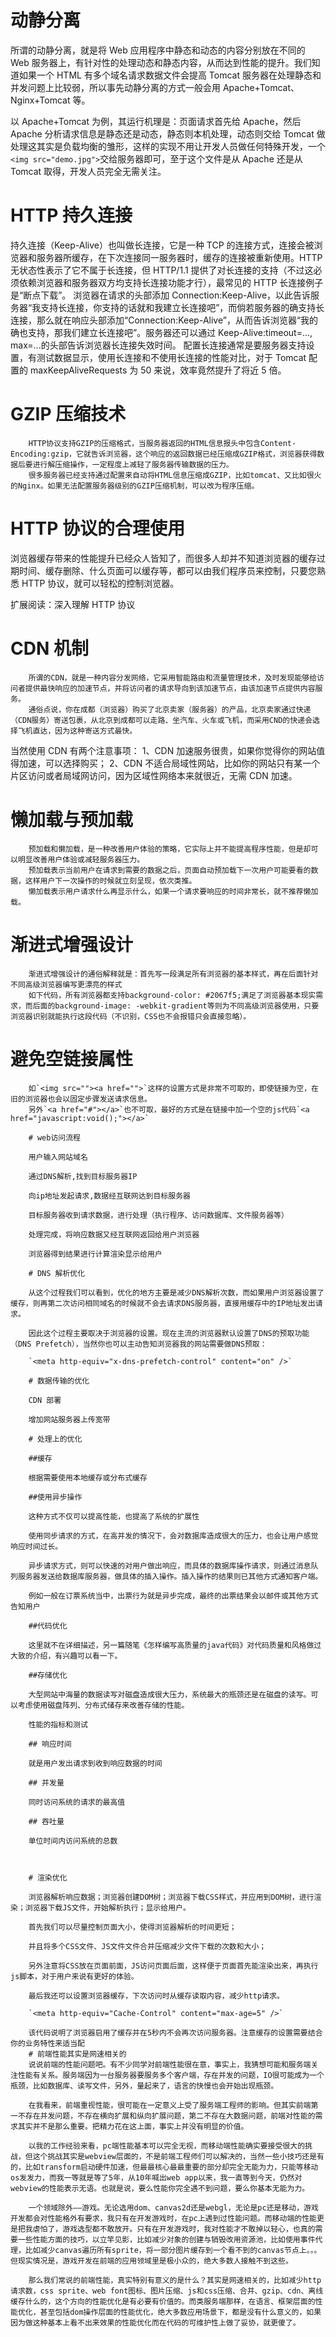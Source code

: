 # 动静分离

所谓的动静分离，就是将 Web 应用程序中静态和动态的内容分别放在不同的 Web 服务器上，有针对性的处理动态和静态内容，从而达到性能的提升。我们知道如果一个 HTML 有多个域名请求数据文件会提高
Tomcat 服务器在处理静态和并发问题上比较弱，所以事先动静分离的方式一般会用 Apache+Tomcat、Nginx+Tomcat 等。

以 Apache+Tomcat 为例，其运行机理是：页面请求首先给 Apache，然后 Apache 分析请求信息是静态还是动态，静态则本机处理，动态则交给 Tomcat 做处理这其实是负载均衡的雏形，这样的实现不用让开发人员做任何特殊开发，一个`<img src="demo.jpg">`交给服务器即可，至于这个文件是从 Apache 还是从 Tomcat 取得，开发人员完全无需关注。

# HTTP 持久连接

持久连接（Keep-Alive）也叫做长连接，它是一种 TCP 的连接方式，连接会被浏览器和服务器所缓存，在下次连接同一服务器时，缓存的连接被重新使用。HTTP 无状态性表示了它不属于长连接，但 HTTP/1.1 提供了对长连接的支持（不过这必须依赖浏览器和服务器双方均支持长连接功能才行），最常见的 HTTP 长连接例子是“断点下载”。
浏览器在请求的头部添加 Connection:Keep-Alive，以此告诉服务器“我支持长连接，你支持的话就和我建立长连接吧”，而倘若服务器的确支持长连接，那么就在响应头部添加“Connection:Keep-Alive”，从而告诉浏览器“我的确也支持，那我们建立长连接吧”。服务器还可以通过 Keep-Alive:timeout=..., max=...的头部告诉浏览器长连接失效时间。
配置长连接通常是要服务器支持设置，有测试数据显示，使用长连接和不使用长连接的性能对比，对于 Tomcat 配置的 maxKeepAliveRequests 为 50 来说，效率竟然提升了将近 5 倍。

# GZIP 压缩技术

        HTTP协议支持GZIP的压缩格式，当服务器返回的HTML信息报头中包含Content-Encoding:gzip，它就告诉浏览器，这个响应的返回数据已经压缩成GZIP格式，浏览器获得数据后要进行解压缩操作，一定程度上减轻了服务器传输数据的压力。
        很多服务器已经支持通过配置来自动将HTML信息压缩成GZIP，比如tomcat、又比如很火的Nginx。如果无法配置服务器级别的GZIP压缩机制，可以改为程序压缩。

# HTTP 协议的合理使用

浏览器缓存带来的性能提升已经众人皆知了，而很多人却并不知道浏览器的缓存过期时间、缓存删除、什么页面可以缓存等，都可以由我们程序员来控制，只要您熟悉 HTTP 协议，就可以轻松的控制浏览器。

扩展阅读：深入理解 HTTP 协议

# CDN 机制

        所谓的CDN，就是一种内容分发网络，它采用智能路由和流量管理技术，及时发现能够给访问者提供最快响应的加速节点，并将访问者的请求导向到该加速节点，由该加速节点提供内容服务。
        通俗点说，你在成都（浏览器）购买了北京卖家（服务器）的产品，北京卖家通过快递（CDN服务）寄送包裹，从北京到成都可以走路、坐汽车、火车或飞机，而采用CND的快递会选择飞机直达，因为这种寄送方式最快。

当然使用 CDN 有两个注意事项：
1、CDN 加速服务很贵，如果你觉得你的网站值得加速，可以选择购买；
2、CDN 不适合局域性网站，比如你的网站只有某一个片区访问或者局域网访问，因为区域性网络本来就很近，无需 CDN 加速。

# 懒加载与预加载

        预加载和懒加载，是一种改善用户体验的策略，它实际上并不能提高程序性能，但是却可以明显改善用户体验或减轻服务器压力。
        预加载表示当前用户在请求到需要的数据之后，页面自动预加载下一次用户可能要看的数据，这样用户下一次操作的时候就立刻呈现，依次类推。
        懒加载表示用户请求什么再显示什么，如果一个请求要响应的时间非常长，就不推荐懒加载。

# 渐进式增强设计

        渐进式增强设计的通俗解释就是：首先写一段满足所有浏览器的基本样式，再在后面针对不同高级浏览器编写更漂亮的样式
        如下代码，所有浏览器都支持background-color: #2067f5;满足了浏览器基本现实需求，而后面的background-image: -webkit-gradient等则为不同高级浏览器使用，只要浏览器识别就能执行这段代码（不识别，CSS也不会报错只会直接忽略）。

# 避免空链接属性

        如`<img src=""><a href="">`这样的设置方式是非常不可取的，即使链接为空，在旧的浏览器也会以固定步骤发送请求信息。
        另外`<a href="#"></a>`也不可取，最好的方式是在链接中加一个空的js代码`<a href="javascript:void();"></a>`

        # web访问流程

        用户输入网站域名

        通过DNS解析,找到目标服务器IP

        向ip地址发起请求,数据经互联网达到目标服务器

        目标服务器收到请求数据，进行处理（执行程序、访问数据库、文件服务器等）

        处理完成，将响应数据又经互联网返回给用户浏览器

        浏览器得到结果进行计算渲染显示给用户

        # DNS 解析优化

        从这个过程我们可以看到，优化的地方主要是减少DNS解析次数，而如果用户浏览器设置了缓存，则再第二次访问相同域名的时候就不会去请求DNS服务器，直接用缓存中的IP地址发出请求。

        因此这个过程主要取决于浏览器的设置。现在主流的浏览器默认设置了DNS的预取功能（DNS Prefetch），当然你也可以主动告知浏览器我的网站需要做DNS预取：

        `<meta http-equiv="x-dns-prefetch-control" content="on" />`

        # 数据传输的优化

        CDN 部署

        增加网站服务器上传宽带

        # 处理上的优化

        ##缓存

        根据需要使用本地缓存或分布式缓存

        ##使用异步操作

        这种方式不仅可以提高性能，也提高了系统的扩展性

        使用同步请求的方式，在高并发的情况下，会对数据库造成很大的压力，也会让用户感觉响应时间过长。

        异步请求方式，则可以快速的对用户做出响应，而具体的数据库操作请求，则通过消息队列服务器发送给数据库服务器，做具体的插入操作。插入操作的结果则已其他方式通知客户端。

        例如一般在订票系统当中，出票行为就是异步完成，最终的出票结果会以邮件或其他方式告知用户

        ##代码优化

        这里就不在详细描述，另一篇随笔《怎样编写高质量的java代码》对代码质量和风格做过大致的介绍，有兴趣可以看一下。

        ##存储优化

        大型网站中海量的数据读写对磁盘造成很大压力，系统最大的瓶颈还是在磁盘的读写。可以考虑使用磁盘阵列、分布式储存来改善存储的性能。

        性能的指标和测试

        ## 响应时间

        就是用户发出请求到收到响应数据的时间

        ## 并发量

        同时访问系统的请求的最高值

        ## 吞吐量

        单位时间内访问系统的总数



        # 渲染优化

        浏览器解析响应数据；浏览器创建DOM树；浏览器下载CSS样式，并应用到DOM树，进行渲染；浏览器下载JS文件，开始解析执行；显示给用户。

        首先我们可以尽量控制页面大小，使得浏览器解析的时间更短；

        并且将多个CSS文件、JS文件文件合并压缩减少文件下载的次数和大小；

        另外注意将CSS放在页面前面，JS访问页面后面，这样便于页面首先能渲染出来，再执行js脚本，对于用户来说有更好的体验。

        最后我还可以设置浏览器缓存，下次访问时从缓存读取内容，减少http请求。

        `<meta http-equiv="Cache-Control" content="max-age=5" />`

        该代码说明了浏览器启用了缓存并在5秒内不会再次访问服务器。注意缓存的设置需要结合你的业务特性来适当配
        # 前端性能其实是网速相关的
        说说前端的性能问题吧。有不少同学对前端性能很在意，事实上，我猜想可能和服务端关注性能有关系。服务端因为一台服务器要服务多个客户端，存在并发的问题，IO很可能成为一个瓶颈，比如数据库、读写文件，另外，量起来了，语言的快慢也会开始出现瓶颈。

        在我看来，前端重视性能，很可能在一定意义上受了服务端工程师的影响。但其实前端第一不存在并发问题，不存在横向扩展和纵向扩展问题，第二不存在大数据问题，前端对性能的需求其实并不是那么重要。把精力花在这上面，事实上并没有明显的价值。

        以我的工作经验来看，pc端性能基本可以完全无视，而移动端性能确实要接受很大的挑战，但这个挑战其实是webview层面的，不是前端工程师们可以解决的，当然一些小技巧还是有的，比如transform启动硬件加速，但最最核心最最重要的部分却完全无能为力，只能等移动os发发力，而我一等就是等了5年，从10年喊出web app以来，我一直等到今天，仍然对webview的性能表示无语。也就是说，要么性能你完全遇不到问题，要么你基本无能为力。

        一个领域除外——游戏。无论选用dom、canvas2d还是webgl，无论是pc还是移动，游戏开发都会对性能格外有要求，我只有在开发游戏时，在pc上遇到过性能问题。而移动端的性能更是把我虐怕了，游戏选型都不敢放开。只有在开发游戏时，我对性能才不敢掉以轻心，也真的需要一些性能方面的技巧，以立竿见影，比如减少对象的创建与销毁改用资源池，比如使用事件代理，比如减少canvas遍历所有sprite，将一部分图片缓存到一个看不到的canvas节点上。。。但现实情况是，游戏开发在前端的应用领域里是极小众的，绝大多数人接触不到这些。

        那么我们常说的前端性能，真实特别有意义的是什么？其实是网速相关的，比如减少http请求数，css sprite、web font图标、图片压缩、js和css压缩、合并、gzip、cdn、离线缓存什么的，这个方向的性能优化是有必要有价值的。而类服务端那样，在语言、框架层面的性能优化，甚至包括dom操作层面的性能优化，绝大多数应用场景下，都是没有什么意义的，如果因为做这种基本上看不出来效果的性能优化而在代码的可维护性上做了妥协，就更傻了。
